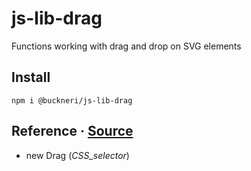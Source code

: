 # js-lib-drag

Functions working with drag and drop on SVG elements

## Install

```
npm i @buckneri/js-lib-drag
```

## Reference · [Source](https://github.com/ibuckner/js-lib/blob/master/packages/js-lib-drag/src/js-lib-drag.ts)

* new Drag (*CSS_selector*)